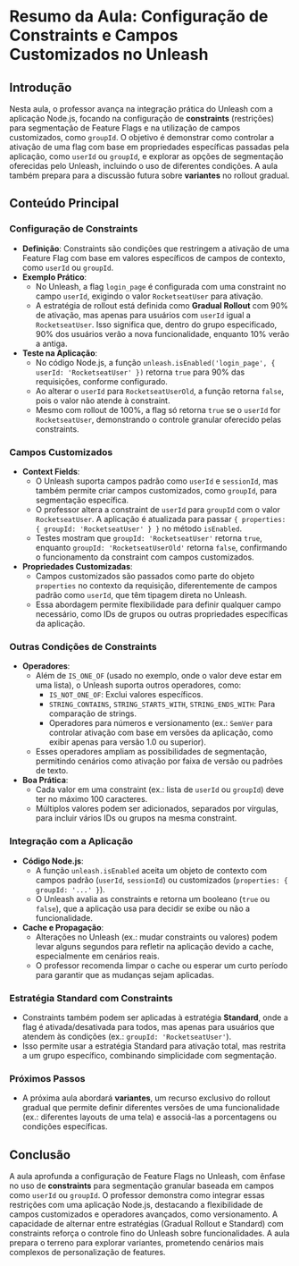 # Resumo da Aula: Configuração de Constraints e Campos Customizados no Unleash

## Introdução
Nesta aula, o professor avança na integração prática do Unleash com a aplicação Node.js, focando na configuração de **constraints** (restrições) para segmentação de Feature Flags e na utilização de campos customizados, como `groupId`. O objetivo é demonstrar como controlar a ativação de uma flag com base em propriedades específicas passadas pela aplicação, como `userId` ou `groupId`, e explorar as opções de segmentação oferecidas pelo Unleash, incluindo o uso de diferentes condições. A aula também prepara para a discussão futura sobre **variantes** no rollout gradual.

## Conteúdo Principal

### Configuração de Constraints
- **Definição**: Constraints são condições que restringem a ativação de uma Feature Flag com base em valores específicos de campos de contexto, como `userId` ou `groupId`.
- **Exemplo Prático**:
  - No Unleash, a flag `login_page` é configurada com uma constraint no campo `userId`, exigindo o valor `RocketseatUser` para ativação.
  - A estratégia de rollout está definida como **Gradual Rollout** com 90% de ativação, mas apenas para usuários com `userId` igual a `RocketseatUser`. Isso significa que, dentro do grupo especificado, 90% dos usuários verão a nova funcionalidade, enquanto 10% verão a antiga.
- **Teste na Aplicação**:
  - No código Node.js, a função `unleash.isEnabled('login_page', { userId: 'RocketseatUser' })` retorna `true` para 90% das requisições, conforme configurado.
  - Ao alterar o `userId` para `RocketseatUserOld`, a função retorna `false`, pois o valor não atende à constraint.
  - Mesmo com rollout de 100%, a flag só retorna `true` se o `userId` for `RocketseatUser`, demonstrando o controle granular oferecido pelas constraints.

### Campos Customizados
- **Context Fields**:
  - O Unleash suporta campos padrão como `userId` e `sessionId`, mas também permite criar campos customizados, como `groupId`, para segmentação específica.
  - O professor altera a constraint de `userId` para `groupId` com o valor `RocketseatUser`. A aplicação é atualizada para passar `{ properties: { groupId: 'RocketseatUser' } }` no método `isEnabled`.
  - Testes mostram que `groupId: 'RocketseatUser'` retorna `true`, enquanto `groupId: 'RocketseatUserOld'` retorna `false`, confirmando o funcionamento da constraint com campos customizados.
- **Propriedades Customizadas**:
  - Campos customizados são passados como parte do objeto `properties` no contexto da requisição, diferentemente de campos padrão como `userId`, que têm tipagem direta no Unleash.
  - Essa abordagem permite flexibilidade para definir qualquer campo necessário, como IDs de grupos ou outras propriedades específicas da aplicação.

### Outras Condições de Constraints
- **Operadores**:
  - Além de `IS_ONE_OF` (usado no exemplo, onde o valor deve estar em uma lista), o Unleash suporta outros operadores, como:
    - `IS_NOT_ONE_OF`: Exclui valores específicos.
    - `STRING_CONTAINS`, `STRING_STARTS_WITH`, `STRING_ENDS_WITH`: Para comparação de strings.
    - Operadores para números e versionamento (ex.: `SemVer` para controlar ativação com base em versões da aplicação, como exibir apenas para versão 1.0 ou superior).
  - Esses operadores ampliam as possibilidades de segmentação, permitindo cenários como ativação por faixa de versão ou padrões de texto.
- **Boa Prática**:
  - Cada valor em uma constraint (ex.: lista de `userId` ou `groupId`) deve ter no máximo 100 caracteres.
  - Múltiplos valores podem ser adicionados, separados por vírgulas, para incluir vários IDs ou grupos na mesma constraint.

### Integração com a Aplicação
- **Código Node.js**:
  - A função `unleash.isEnabled` aceita um objeto de contexto com campos padrão (`userId`, `sessionId`) ou customizados (`properties: { groupId: '...' }`).
  - O Unleash avalia as constraints e retorna um booleano (`true` ou `false`), que a aplicação usa para decidir se exibe ou não a funcionalidade.
- **Cache e Propagação**:
  - Alterações no Unleash (ex.: mudar constraints ou valores) podem levar alguns segundos para refletir na aplicação devido a cache, especialmente em cenários reais.
  - O professor recomenda limpar o cache ou esperar um curto período para garantir que as mudanças sejam aplicadas.

### Estratégia Standard com Constraints
- Constraints também podem ser aplicadas à estratégia **Standard**, onde a flag é ativada/desativada para todos, mas apenas para usuários que atendem às condições (ex.: `groupId: 'RocketseatUser'`).
- Isso permite usar a estratégia Standard para ativação total, mas restrita a um grupo específico, combinando simplicidade com segmentação.

### Próximos Passos
- A próxima aula abordará **variantes**, um recurso exclusivo do rollout gradual que permite definir diferentes versões de uma funcionalidade (ex.: diferentes layouts de uma tela) e associá-las a porcentagens ou condições específicas.

## Conclusão
A aula aprofunda a configuração de Feature Flags no Unleash, com ênfase no uso de **constraints** para segmentação granular baseada em campos como `userId` ou `groupId`. O professor demonstra como integrar essas restrições com uma aplicação Node.js, destacando a flexibilidade de campos customizados e operadores avançados, como versionamento. A capacidade de alternar entre estratégias (Gradual Rollout e Standard) com constraints reforça o controle fino do Unleash sobre funcionalidades. A aula prepara o terreno para explorar variantes, prometendo cenários mais complexos de personalização de features.
